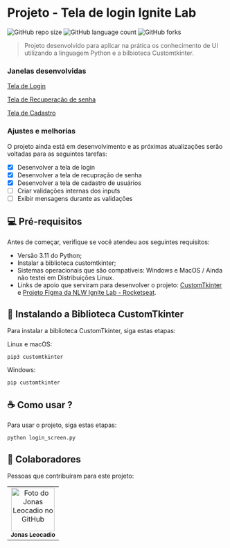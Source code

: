 # Projeto - Tela de login Ignite Lab

![GitHub repo size](https://img.shields.io/github/repo-size/jonassx/README-template?style=for-the-badge)
![GitHub language count](https://img.shields.io/github/languages/count/jonassx/README-template?style=for-the-badge)
![GitHub forks](https://img.shields.io/github/forks/jonassx/README-template?style=for-the-badge)

> Projeto desenvolvido para aplicar na prática os conhecimento de UI utilizando a linguagem Python e a bilbioteca Customtkinter.

### Janelas desenvolvidas

[Tela de Login ](https://github.com/user-attachments/assets/825bc784-b1d6-4b28-b663-8b5425ae0f36)

[Tela de Recuperação de senha ](https://github.com/user-attachments/assets/9cdc314e-bdba-42e5-ba17-04cc2bceb286)

[Tela de Cadastro ](https://github.com/user-attachments/assets/79405875-27b7-4d18-b244-1e9b850e2c2c)

### Ajustes e melhorias

O projeto ainda está em desenvolvimento e as próximas atualizações serão voltadas para as seguintes tarefas:

- [x] Desenvolver a tela de login
- [x] Desenvolver a tela de recupração de senha
- [x] Desenvolver a tela de cadastro de usuários
- [ ] Criar validações internas dos inputs
- [ ] Exibir mensagens durante as validações

## 💻 Pré-requisitos

Antes de começar, verifique se você atendeu aos seguintes requisitos:

- Versão 3.11 do Python;
- Instalar a biblioteca customtkinter;
- Sistemas operacionais que são compatíveis: Windows e MacOS / Ainda não testei em Distribuições Linux.
- Links de apoio que serviram para desenvolver o projeto: [CustomTkinter]([(https://customtkinter.tomschimansky.com/)]) e [Projeto Figma da NLW Ignite Lab - Rocketseat]([https://www.figma.com/design/t1F9HlpBHgeLXp10fW9Xhj/Ignite-Lab-Designer-System?node-id=0-1&t=L6fvEQG2G5knReFr-1]).

## 🚀 Instalando a Biblioteca CustomTkinter

Para instalar a biblioteca CustomTkinter, siga estas etapas:

Linux e macOS:

```
pip3 customtkinter
```

Windows:

```
pip customtkinter
```

## ☕ Como usar ?

Para usar o projeto, siga estas etapas:

```
python login_screen.py
```

## 🤝 Colaboradores

Pessoas que contribuíram para este projeto:

<table>
  <tr>
    <td align="center">
      <a href="#" title="defina o título do link">
        <img src="https://avatars3.githubusercontent.com/u/31936044" width="100px;" alt="Foto do Jonas Leocadio no GitHub"/><br>
        <sub>
          <b>Jonas Leocadio</b>
        </sub>
      </a>
    </td>
  </tr>
</table>
